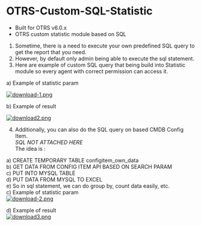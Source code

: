 # OTRS-Custom-SQL-Statistic
- Built for OTRS v6.0.x
- OTRS custom statistic module based on SQL

1. Sometime, there is a need to execute your own predefined SQL query to get the report that you need.  
2. However, by default only admin being able to execute the sql statement.  
3. Here are example of custom SQL query that being build into Statistic module so every agent with correct permission can access it.  

a) Example of statistic param  

[![download-1.png](https://i.postimg.cc/QxLzhk21/download-1.png)](https://postimg.cc/vDzhv9HZ)  

b) Example of result  

[![download2.png](https://i.postimg.cc/ryv5HfBX/download2.png)](https://postimg.cc/V5WSrWsD)  


4. Additionally, you can also do the SQL query on based CMDB Config Item.  
*SQL NOT ATTACHED HERE*  
The idea is :

a) CREATE TEMPORARY TABLE configitem_own_data  
b) GET DATA FROM CONFIG ITEM API BASED ON SEARCH PARAM  
c) PUT INTO MYSQL TABLE  
d) PUT DATA FROM MYSQL TO EXCEL  
e) So in sql statement, we can do group by, count data easily, etc.  
c) Example of statistic param  
[![download-2.png](https://i.postimg.cc/HkVqYNF6/download-2.png)](https://postimg.cc/SnbTVgS9)  

d) Example of result  
[![download3.png](https://i.postimg.cc/J4G80tk3/download3.png)](https://postimg.cc/hfW63DMh)  
